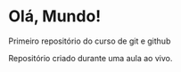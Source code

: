 # Olá, Mundo!
 Primeiro repositório do curso de git e github

Repositório criado durante uma aula ao vivo.